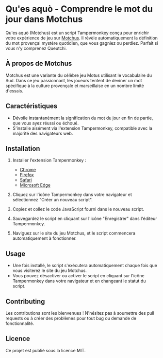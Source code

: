 # Qu'es aquò - Comprendre le mot du jour dans Motchus

Qu'es aquò (Motchus) est un script Tampermonkey conçu pour enrichir votre expérience de jeu sur [Motchus](https://motchus.fr/*). Il révèle automatiquement la définition du mot provençal mystère quotidien, que vous gagniez ou perdiez. Parfait si vous n'y comprenez Queutchi.

## À propos de Motchus

Motchus est une variante du célèbre jeu Motus utilisant le vocabulaire du Sud. Dans ce jeu passionnant, les joueurs tentent de deviner un mot spécifique à la culture provençale et marseillaise en un nombre limité d'essais. 

## Caractéristiques

* Dévoile instantanément la signification du mot du jour en fin de partie, que vous ayez réussi ou échoué.
* S'installe aisément via l'extension Tampermonkey, compatible avec la majorité des navigateurs web.

## Installation

1. Installer l'extension Tampermonkey :
    * [Chrome](https://chrome.google.com/webstore/detail/tampermonkey/dhdgffkkebhmkfjojejmpbldmpobfkfo)
    * [Firefox](https://addons.mozilla.org/en-US/firefox/addon/tampermonkey/)
    * [Safari](https://apps.apple.com/us/app/tampermonkey/id1482490089)
    * [Microsoft Edge](https://microsoftedge.microsoft.com/addons/detail/tampermonkey/iikmkjmpaadaobahmlepeloendndfphd)

1. Cliquez sur l'icône Tampermonkey dans votre navigateur et sélectionnez "Créer un nouveau script".

1. Copiez et collez le code JavaScript fourni dans le nouveau script.

1. Sauvegardez le script en cliquant sur l'icône "Enregistrer" dans l'éditeur Tampermonkey.

1. Naviguez sur le site du jeu Motchus, et le script commencera automatiquement à fonctionner.

## Usage

* Une fois installé, le script s'exécutera automatiquement chaque fois que vous visiterez le site du jeu Motchus.
* Vous pouvez désactiver ou activer le script en cliquant sur l'icône Tampermonkey dans votre navigateur et en changeant le statut du script.
## Contributing

Les contributions sont les bienvenues ! N'hésitez pas à soumettre des pull requests ou à créer des problèmes pour tout bug ou demande de fonctionnalité.

## Licence 

Ce projet est publié sous la licence MIT.
